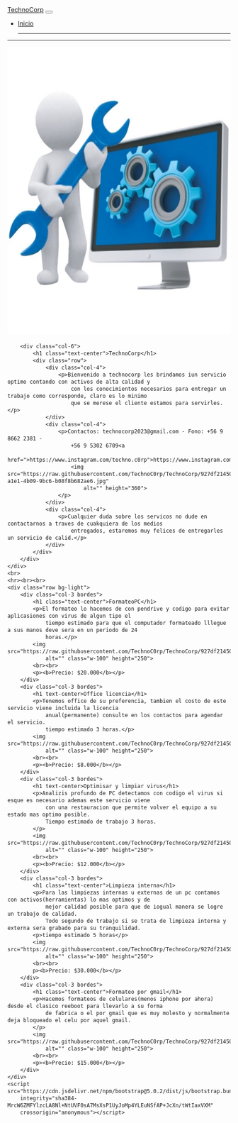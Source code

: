 <html lang="en">
<head>
    <meta charset="UTF-8">
    <meta http-equiv="X-UA-Compatible" content="IE=edge">
    <meta name="viewport" content="width=device-width, initial-scale=1.0">
    <title>TechnoCorp</title>
    <link href="https://cdn.jsdelivr.net/npm/bootstrap@5.0.2/dist/css/bootstrap.min.css" rel="stylesheet"
        integrity="sha384-EVSTQN3/azprG1Anm3QDgpJLIm9Nao0Yz1ztcQTwFspd3yD65VohhpuuCOmLASjC" crossorigin="anonymous">
    <link rel="stylesheet" href="estilo.css">
</head>
<body>
    <nav class="navbar navbar-expand-lg navbar-dark bg-dark">
        <div class="container-fluid ">
            <a class="navbar-brand" href="https://technoc0rp.github.io/TechnoCorp">TechnoCorp</a>
            <button class="navbar-toggler" type="button" data-bs-toggle="collapse"
                data-bs-target="#navbarSupportedContent" aria-controls="navbarSupportedContent" aria-expanded="false"
                aria-label="Toggle navigation">
                <span class="navbar-toggler-icon"></span>
            </button>
            <div class="collapse navbar-collapse" id="navbarSupportedContent">
                <ul class="navbar-nav me-auto mb-2 mb-lg-0 espacio">
                    <li class="nav-item">
                        <a class="nav-link active" aria-current="page"
                            href="https://technoc0rp.github.io/TechnoCorp">Inicio</a>
                    </li>
                    </a>
                    <hr>
                </ul>
                </li>
                </ul>
            </div>
        </div>
    </nav>
    <hr>
    <div class="row">
        <div class="col-6">
            <img src="https://raw.githubusercontent.com/TechnoC0rp/TechnoCorp/927df21450660343ea0b44ad4e417769b4103d89/99.jpg"
                alt="" class="w-100" height="650">
        </div>

        <div class="col-6">
            <h1 class="text-center">TechnoCorp</h1>
            <div class="row">
                <div class="col-4">
                    <p>Bienvenido a technocorp les brindamos iun servicio optimo contando con activos de alta calidad y
                        con los conocimientos necesarios para entregar un trabajo como corresponde, claro es lo minimo
                        que se merese el cliente estamos para servirles.</p>
                </div>
                <div class="col-4">
                    <p>Contactos: technocorp2023@gmail.com - Fono: +56 9 8662 2381 -
                        +56 9 5302 6709<a
                            href=">https://www.instagram.com/techno.c0rp">https://www.instagram.com/techno.c0rp/</a>
                        <img src="https://raw.githubusercontent.com/TechnoC0rp/TechnoCorp/927df21450660343ea0b44ad4e417769b4103d89/a80cbe03-a1e1-4b09-9bc6-b08f8b682ae6.jpg"
                            alt="" height="360">
                    </p>
                </div>
                <div class="col-4">
                    <p>Cualquier duda sobre los servicos no dude en contactarnos a traves de cuakquiera de los medios
                        entregados, estaremos muy felices de entregarles un servicio de calid.</p>
                </div>
            </div>
        </div>
    </div>
    <br>
    <hr><br><br>
    <div class="row bg-light">
        <div class="col-3 bordes">
            <h1 class="text-center">FormateoPC</h1>
            <p>El formateo lo hacemos de con pendrive y codigo para evitar aplicasiones con virus de algun tipo el
                tiempo estimado para que el computador formateado lllegue a sus manos deve sera en un periodo de 24
                horas.</p>
            <img src="https://raw.githubusercontent.com/TechnoC0rp/TechnoCorp/927df21450660343ea0b44ad4e417769b4103d89/formateopc.jpeg"
                alt="" class="w-100" height="250">
            <br><br>
            <p><b>Precio: $20.000</b></p>
        </div>
        <div class="col-3 bordes">
            <h1 text-center>Office licencia</h1>
            <p>Tenemos office de su preferencia, tambien el costo de este servicio viene incluida la licencia
                anual(permanente) consulte en los contactos para agendar el servicio.
                tiempo estimado 3 horas.</p>
            <img src="https://raw.githubusercontent.com/TechnoC0rp/TechnoCorp/927df21450660343ea0b44ad4e417769b4103d89/office.jpeg"
                alt="" class="w-100" height="250">
            <br><br>
            <p><b>Precio: $8.000</b></p>
        </div>
        <div class="col-3 bordes">
            <h1 text-center>Optimisar y limpiar virus</h1>
            <p>Analizis profundo de PC detectamos con codigo el virus si esque es necesario ademas este servicio viene
                con una restauracion que permite volver el equipo a su estado mas optimo posible.
                Tiempo estimado de trabajo 3 horas.
            </p>
            <img src="https://raw.githubusercontent.com/TechnoC0rp/TechnoCorp/927df21450660343ea0b44ad4e417769b4103d89/optimisar.jpeg"
                alt="" class="w-100" height="250">
            <br><br>
            <p><b>Precio: $12.000</b></p>
        </div>
        <div class="col-3 bordes">
            <h1 class="text-center">Limpieza interna</h1>
            <p>Para las limpiezas internas u externas de un pc contamos con activos(herramientas) lo mas optimos y de
                mejor calidad posible para que de iogual manera se logre un trabajo de calidad.
                Todo segundo de trabajo si se trata de limpieza interna y externa sera grabado para su tranquilidad.
            <p>tiempo estimado 5 horas</p>
            <img src="https://raw.githubusercontent.com/TechnoC0rp/TechnoCorp/927df21450660343ea0b44ad4e417769b4103d89/limpiesaint.jpeg"
                alt="" class="w-100" height="250">
            <br><br>
            p><b>Precio: $30.000</b></p>
        </div>
        <div class="col-3 bordes">
            <h1 class="text-center">Formateo por gmail</h1>
            <p>Hacemos formateos de celulares(menos iphone por ahora) desde el clasico reeboot para llevarlo a su forma
                de fabrica o el por gmail que es muy molesto y normalmente deja bloqueado el celu por aquel gmail.
            </p>
            <img src="https://raw.githubusercontent.com/TechnoC0rp/TechnoCorp/927df21450660343ea0b44ad4e417769b4103d89/formateogmail.jpeg"
                alt="" class="w-100" height="250">
            <br><br>
            <p><b>Precio: $15.000</b></p>
        </div>
    </div>
    <script src="https://cdn.jsdelivr.net/npm/bootstrap@5.0.2/dist/js/bootstrap.bundle.min.js"
        integrity="sha384-MrcW6ZMFYlzcLA8Nl+NtUVF0sA7MsXsP1UyJoMp4YLEuNSfAP+JcXn/tWtIaxVXM"
        crossorigin="anonymous"></script>
